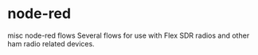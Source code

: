 # node-red
misc node-red flows
Several flows for use with Flex SDR radios and other ham radio related devices.
